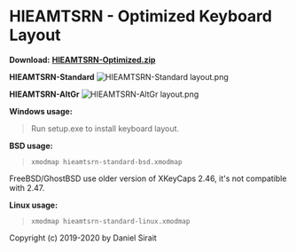 # HIEAMTSRN - Optimized Keyboard Layout

**Download:** [**HIEAMTSRN-Optimized.zip**](https://github.com/dns/Keyboard-HIEAMTSRN-Optimized/releases/download/v2.0/HIEAMTSRN-Optimized.zip)

**HIEAMTSRN-Standard**
![HIEAMTSRN-Standard layout.png](https://raw.githubusercontent.com/dns/Keyboard-HIEAMTSRN-SiraitX/master/HIEAMTSRN-Standard%20layout.png)

**HIEAMTSRN-AltGr**
![HIEAMTSRN-AltGr layout.png](https://raw.githubusercontent.com/dns/Keyboard-HIEAMTSRN-SiraitX/master/HIEAMTSRN-AltGr%20layout.png)


**Windows usage:**

>Run setup.exe to install keyboard layout.

**BSD usage:**

>`xmodmap hieamtsrn-standard-bsd.xmodmap`

FreeBSD/GhostBSD use older version of XKeyCaps 2.46, it's not compatible with 2.47.

**Linux usage:**

>`xmodmap hieamtsrn-standard-linux.xmodmap`


Copyright (c) 2019-2020 by Daniel Sirait
